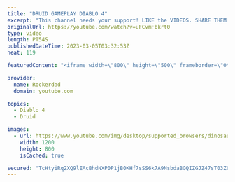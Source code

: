 ```yaml
---
title: "DRUID GAMEPLAY DIABLO 4"
excerpt: "This channel needs your support! LIKE the VIDEOS. SHARE THEM. SUBSCRIBE. COMMENT! Join our Discord Server!"
originalUrl: https://youtube.com/watch?v=uFCvmFbkrt0
type: video
length: PT54S
publishedDateTime: 2023-03-05T03:32:53Z
heat: 119

featuredContent: "<iframe width=\"800\" height=\"500\" frameborder=\"0\" src=\"https://www.youtube.com/embed/uFCvmFbkrt0\" allow=\"accelerometer; autoplay; encrypted-media; gyroscope; picture-in-picture\" allowfullscreen></iframe>"

provider:
  name: Rockerdad
  domain: youtube.com

topics:
  - Diablo 4
  - Druid

images:
  - url: https://www.youtube.com/img/desktop/supported_browsers/dinosaur.png
    width: 1200
    height: 800
    isCached: true

secured: "TcHtyiRq2XQ9lEAcBhdNXP0P1jB0KHf7sSS6k7A9NsbdaBGQIZGJZ47sT03Z6JRyHOKKnqKefUqUxWak0nDfpVtEsRgYa5jUMYzw4z1Neiy6Nn581SnUcQBcLm+oyGcbt9G5FL+jzOZw0YTBtJmdrCkn1vc01rZ0N316el2lNkG+lW6/vnFcNqXakZX4XT4D9O3gJan8NjfoM7kUlH0PHRBwPNowlSSWvx9rmlYtaHfo0XuEdrQlDRupnFxIDEQQBESNX0V0daPGFUcGT/lTvOjFP1xHwAkx0SmrP/282s5MbQNjQ0mvZ/GKecMvjj6lC5GWWxP/OJNFryTWvo3P0nIhsYGuVatc2/173NvBE3tHaRTS1/PpbyNK/CUwuOpwEKI8XOtvfublQ5EwF+Q3uQ==;+oPwj4X1hG1mb7BsbIZQcA=="
---
```


